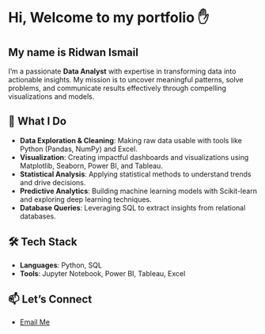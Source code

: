 # Hi, Welcome to my portfolio ✋
## My name is Ridwan Ismail
I’m a passionate **Data Analyst** with expertise in transforming data into actionable insights. My mission is to uncover meaningful patterns, solve problems, and communicate results effectively through compelling visualizations and models.

## 🌟 What I Do
- **Data Exploration & Cleaning**: Making raw data usable with tools like Python (Pandas, NumPy) and Excel.
- **Visualization**: Creating impactful dashboards and visualizations using Matplotlib, Seaborn, Power BI, and Tableau.
- **Statistical Analysis**: Applying statistical methods to understand trends and drive decisions.
- **Predictive Analytics**: Building machine learning models with Scikit-learn and exploring deep learning techniques.
- **Database Queries**: Leveraging SQL to extract insights from relational databases.

 ## 🛠️ Tech Stack
- **Languages**: Python, SQL
- **Tools**: Jupyter Notebook, Power BI, Tableau, Excel

## 📫 Let’s Connect
- [Email Me](ismailridwan108@gmail.com)
